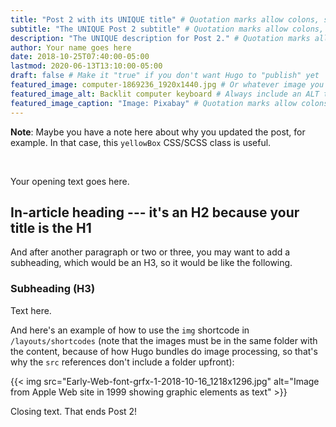 ```yaml
---
title: "Post 2 with its UNIQUE title" # Quotation marks allow colons, semicolons, etc.
subtitle: "The UNIQUE Post 2 subtitle" # Quotation marks allow colons, semicolons, etc.
description: "The UNIQUE description for Post 2." # Quotation marks allow colons, semicolons, etc.
author: Your name goes here
date: 2018-10-25T07:40:00-05:00
lastmod: 2020-06-13T13:10:00-05:00
draft: false # Make it "true" if you don't want Hugo to "publish" yet
featured_image: computer-1869236_1920x1440.jpg # Or whatever image you want to use
featured_image_alt: Backlit computer keyboard # Always include an ALT tag for accessibility
featured_image_caption: "Image: Pixabay" # Quotation marks allow colons, semicolons, etc.
---
```


<div class="yellowBox">
	<p><strong>Note</strong>: Maybe you have a note here about why you updated the post, for example. In that case, this <code>yellowBox</code> CSS/SCSS class is useful.</p>
</div>
&nbsp;<br />


Your opening text goes here.

## In-article heading --- it's an H2 because your title is the H1

And after another paragraph or two or three, you may want to add a subheading, which would be an H3, so it would be like the following.

### Subheading (H3)

Text here.

And here's an example of how to use the `img` shortcode in `/layouts/shortcodes` (note that the images must be in the same folder with the content, because of how Hugo bundles do image processing, so that's why the `src` references don't include a folder upfront):

{{< img src="Early-Web-font-grfx-1-2018-10-16_1218x1296.jpg" alt="Image from Apple Web site in 1999 showing graphic elements as text" >}}

Closing text. That ends Post 2!